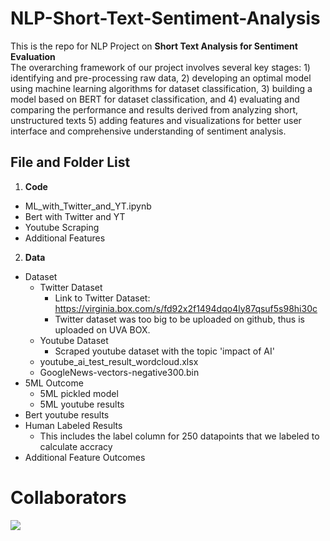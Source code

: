 # NLP-Short-Text-Sentiment-Analysis

This is the repo for NLP Project on **Short Text Analysis for Sentiment Evaluation**\
The overarching framework of our project involves several key stages: 1) identifying and pre-processing
raw data, 2) developing an optimal model using machine learning algorithms for dataset classification, 3)
building a model based on BERT for dataset classification, and 4) evaluating and comparing the performance
and results derived from analyzing short, unstructured texts 5) adding features and visualizations for better
user interface and comprehensive understanding of sentiment analysis.

## File and Folder List
1. **Code**
  - ML_with_Twitter_and_YT.ipynb
  - Bert with Twitter and YT
  - Youtube Scraping
  - Additional Features

2. **Data**
  - Dataset
    - Twitter Dataset
      - Link to Twitter Dataset: https://virginia.box.com/s/fd92x2f1494dqo4ly87qsuf5s98hi30c
      - Twitter dataset was too big to be uploaded on github, thus is uploaded on UVA BOX.
    - Youtube Dataset
      - Scraped youtube dataset with the topic 'impact of AI'
    - youtube_ai_test_result_wordcloud.xlsx
    - GoogleNews-vectors-negative300.bin
  - 5ML Outcome
    - 5ML pickled model
    - 5ML youtube results
  - Bert youtube results
  - Human Labeled Results
    - This includes the label column for 250 datapoints that we labeled to calculate accracy
  - Additional Feature Outcomes

# Collaborators
<a href="https://github.com/kmjhyn/NLP-Short-Text-Sentiment-Analysis/graphs/contributors">
  <img src="https://contrib.rocks/image?repo=kmjhyn/NLP-Short-Text-Sentiment-Analysis" />
</a>
